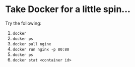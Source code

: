 # Take Docker for a little spin...

Try the following:

1. `docker`
2. `docker ps`
3. `docker pull nginx`
4. `docker run nginx -p 80:80`
5. `docker ps`
6. `docker stat <container id>`